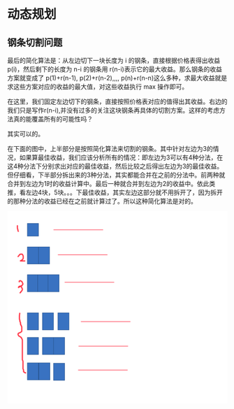 # 动态规划

## 钢条切割问题

最后的简化算法是：从左边切下一块长度为 i 的钢条，直接根据价格表得出收益 p(i)，然后剩下的长度为 n-i 的钢条用 r(n-i)表示它的最大收益。那么钢条的收益方案就变成了 p(1)+r(n-1), p(2)+r(n-2),,,, p(n)+r(n-n)这么多种，求最大收益就是求这些方案对应的收益的最大值，对这些收益执行 max 操作即可。

在这里，我们固定左边切下的钢条，直接按照价格表对应的值得出其收益。右边的我们只是写作r(n-i),并没有过多的关注这块钢条再具体的切割方案。这样的考虑方法真的能覆盖所有的可能性吗？

其实可以的。

在下面的图中，上半部分是按照简化算法来切割的钢条。其中针对左边为3的情况，如果算最佳收益，我们应该分析所有的情况：即左边为3可以有4种分法，在这4种分法下分别求出对应的最佳收益，然后比较之后得出左边为3的最佳收益。但仔细看，下半部分拆出来的3种分法，其实都能合并在之前的分法中。前两种就合并到左边为1时的收益计算中。最后一种就合并到左边为2的收益中。依此类推，看左边4块，5块。。。下最佳收益，其实左边这部分就不用拆开了，因为拆开的那种分法的收益已经在之前就计算过了。所以这种简化算法是对的。

![钢条分割简化算法的正确性](./imgs/钢条切割.png)